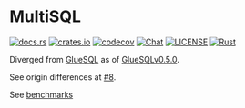 # MultiSQL
[![docs.rs](https://docs.rs/multisql/badge.svg)](https://docs.rs/multisql)
[![crates.io](https://img.shields.io/crates/v/multisql.svg)](https://crates.io/crates/multisql)
[![codecov](https://codecov.io/gh/KyGost/multisql/branch/main/graph/badge.svg?token=RX0OCX7AJ6)](https://codecov.io/gh/KyGost/multisql)
[![Chat](https://img.shields.io/discord/780298017940176946)](https://discord.gg/C6TDEgzDzY)
[![LICENSE](https://img.shields.io/crates/l/gluesql.svg)](https://github.com/KyGost/multisql/blob/main/LICENSE)
[![Rust](https://github.com/KyGost/multisql/actions/workflows/rust.yml/badge.svg)](https://github.com/KyGost/multisql/actions/workflows/rust.yml)

Diverged from [GlueSQL](https://github.com/gluesql/gluesql) as of [GlueSQLv0.5.0](https://github.com/gluesql/gluesql/releases/tag/v0.5.0).

See origin differences at [#8](https://github.com/SyRis-Consulting/gluesql/pull/8).

See [benchmarks](./benches)
